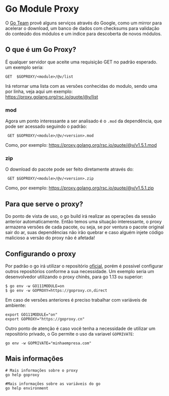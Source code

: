 # Go Module Proxy

O [Go Team](http://golang.org) provê alguns serviços através do Google, como um mirror para acelerar o download, um banco
de dados com checksums para validação do conteúdo dos módulos e um indice para descoberta de novos módulos.

## O que é um Go Proxy?
É qualquer servidor que aceite uma requisição GET no padrão esperado. um exemplo seria:
```http request
GET  $GOPROXY/<module>/@v/list
```
Irá retornar uma lista com as versões conhecidas do modulo, sendo uma por linha, veja aqui um exemplo:  
https://proxy.golang.org/rsc.io/quote/@v/list

### mod
Agora um ponto interessante a ser analisado é o `.mod` da dependência, que pode ser acessado seguindo o padrão: 
```http request
 GET $GOPROXY/<module>/@v/<version>.mod 
```
Como, por exemplo:
https://proxy.golang.org/rsc.io/quote/@v/v1.5.1.mod

### zip
O download do pacote pode ser feito diretamente através do:
```http request
 GET $GOPROXY/<module>/@v/<version>.zip
```
Como, por exemplo:
https://proxy.golang.org/rsc.io/quote/@v/v1.5.1.zip


## Para que serve o proxy?
Do ponto de vista de uso, o go build irá realizar as operações da sessão anterior automaticamente.
Então temos uma situação interessante, o proxy armazena versões de cada pacote, ou seja, se por ventura o pacote original 
sair do ar, suas dependências não irão quebrar e caso alguém injete código malicioso a versão do proxy não é afetada!


## Configurando o proxy
Por padrão o go irá utilizar o repositório [oficial](https://index.golang.org/index), porém é possivel configurar outros repositórios conforme a sua necessidade.
Um exemplo seria um desenvolvedor utilizando o proxy chinês, para go 1.13 ou superior:
```shell script
$ go env -w GO111MODULE=on
$ go env -w GOPROXY=https://goproxy.cn,direct
```

Em caso de versões anteriores é preciso trabalhar com variáveis de ambiente:
```shell script
export GO111MODULE="on"
export GOPROXY="https://goproxy.cn"
```

Outro ponto de atenção é caso você tenha a necessidade de utilizar um repositório privado, o Go permite o uso da variavel
`GOPRIVATE`:
```shell script
go env -w GOPRIVATE="minhaempresa.com"
```


## Mais informações
```shell script
# Mais informações sobre o proxy
go help goproxy

#Mais informações sobre as variáveis do go
go help environment
```
